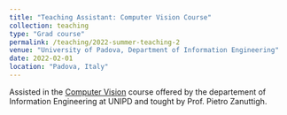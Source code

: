 ```yaml
---
title: "Teaching Assistant: Computer Vision Course"
collection: teaching
type: "Grad course"
permalink: /teaching/2022-summer-teaching-2
venue: "University of Padova, Department of Information Engineering"
date: 2022-02-01
location: "Padova, Italy"
---
```


Assisted in the [Computer Vision](https://en.didattica.unipd.it/off/2021/LM/IN/IN2371/001PD/INP9087844/N0) course offered by the departement of Information Engineering at UNIPD and tought by Prof. Pietro Zanuttigh. 
